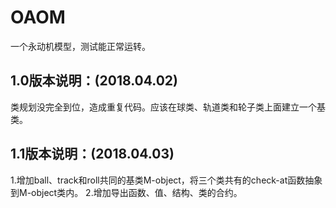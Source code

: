 # OAOM
一个永动机模型，测试能正常运转。

## 1.0版本说明：(2018.04.02)

类规划没完全到位，造成重复代码。应该在球类、轨道类和轮子类上面建立一个基类。

## 1.1版本说明：(2018.04.03)

1.增加ball、track和roll共同的基类M-object，将三个类共有的check-at函数抽象到M-object类内。
2.增加导出函数、值、结构、类的合约。
